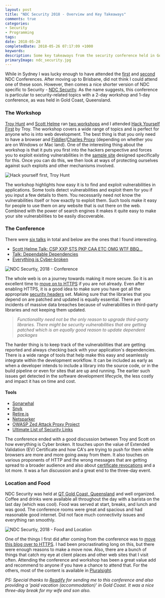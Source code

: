 ```yaml
---
layout: post
title: "NDC Security 2018 - Overview and Key Takeaways"
comments: true
categories:
- Security
- Programming 
tags: 
date: 2018-05-28
completedDate: 2018-05-26 07:17:09 +1000
keywords: 
description: Some key takeaways from the security conference held in Gold Coast.
primaryImage: ndc_security.jpg
---
```


While in Sydney I was lucky enough to have attended the [first](https://rahulpnath.com/blog/ndc-sydney/) and [second](https://rahulpnath.com/blog/ndc-sydney-2017/) NDC Conferences. After moving up to Brisbane, did not think I could attend one of these soon. However, then comes a nice shorter version of NDC specific to Security - [NDC Security](https://ndcsecurity.com.au/). As the name suggests, this conference is particular to security-related topics with a 2-day workshop and 1-day conference, as was held in Gold Coast, Queensland.

### The Workshop

[Troy Hunt](https://www.troyhunt.com/) and [Scott Helme](https://scotthelme.co.uk/) ran [two workshops](https://ndcsecurity.com.au/workshops/) and I attended [Hack Yourself First](https://ndcsecurity.com.au/workshop/hack-yourself-first-how-to-go-on-the-cyber-offence/) by Troy. The workshop covers a wide range of topics and is perfect for anyone who is into web development. The best thing is that you only need to have a browser and [Fiddler](https://www.telerik.com/download/fiddler)/[Charles Proxy](https://www.charlesproxy.com/download/) (depending on whether you are on Windows or Mac land). One of the interesting thing about the workshop is that it puts you first into the hackers perspective and forces you to exploit existing vulnerabilities in the [sample site](http://hackyourselffirst.troyhunt.com/) designed specifically for this. Once you can do this, we then look at ways of protecting ourselves against such exploits and other mechanisms involved.

<img src="/images/ndc_security_hyf.jpg" class="center" alt="Hack yourself first, Troy Hunt">

The workshop highlights how easy it is to find and exploit vulnerabilities in applications. Some tools detect vulnerabilities and exploit them for you if you input a few details to them. You necessarily need not know the vulnerabilities itself or how exactly to exploit them. Such tools make it easy for people to use them on any website that is out there on the web. Combined with the power of search engines it makes it quite easy to make your site vulnerabilities to be easily discoverable.

### The Conference

There were [six talks](https://ndcsecurity.com.au/agenda/) in total and below are the ones that I found interesting.

* [Scott Helme Talk: CSP XXP STS PKP CAA ETC OMG WTF BBQ…](https://ndcsecurity.com.au/talk/csp-xxp-sts-pkp-caa-etc-omg-wtf-bbq/)
* [Talk: Dependable Dependencies](https://ndcsecurity.com.au/talk/dependable-dependencies/)
* [Everything is Cyber-broken](https://ndcsecurity.com.au/talk/everything-is-cyber-broken/)

<img src="/images/ndc_security_conference.jpg" class="center" alt="NDC Securtiy, 2018 - Conference">

The whole web is on a journey towards making it more secure. So it is an excellent time to [move on to HTTPS](https://rahulpnath.com/blog/https-for-free-and-why-you-should-care/) if you are not already. Even after enabling HTTPS, it is a good idea to make sure you have got all the appropriate [security headers](https://securityheaders.com/) set. Making sure that the libraries that you depend on are patched and updated is equally essential.
There are incidents of massive data breaches because of vulnerabilities in third-party libraries and not keeping them updated.

> _Functionality need not be the only reason to upgrade third-party libraries. There might be security vulnerabilities that are getting patched which is an equally good reason to update dependent packages_

The harder thing is to keep track of the vulnerabilities that are getting reported and always checking back with your application's dependencies. There is a wide range of tools that help make this easy and seamlessly integrate within the development workflow. It can be included as early as when a developer intends to include a library into the source code, or in the build pipeline or even for sites that are up and running. The earlier such issues get detected in the software development lifecycle, the less costly and impact it has on time and cost.

#### **Tools**

* [Sonarwhal](https://sonarwhal.com/scanner/)
* [Snyk](https://snyk.io/)
* [Retire.js](https://retirejs.github.io/retire.js/)
* [Netsparker](https://www.netsparker.com/)
* [OWASP Zed Attack Proxy Project](https://www.owasp.org/index.php/OWASP_Zed_Attack_Proxy_Project)
* [Ultimate List of Security Links](https://www.troyhunt.com/troys-ultimate-list-of-security-links/)

The conference ended with a good discussion between Troy and Scott on how everything is Cyber broken. It touches upon the value of Extended Validation (EV) Certificate and how CA's are trying to push for them while browsers are more and more going away from them. It also touches on various proponents of HTTP and the wrong messages that are getting spread to a broader audience and also about [certificate revocations](https://scotthelme.co.uk/revocation-is-broken/) and a lot more. It was a fun discussion and a great end to the three-day event.

### Location and Food

NDC Security was held at [QT Gold Coast, Queensland](https://www.qthotelsandresorts.com/gold-coast/) and well organized. Coffee and drinks were available all throughout the day with a barista on the last day (which was cool). Food was served at start, breaks, and lunch and was good. The conference rooms were great and spacious and had reasonable good internet. Did not face much connectivity issues and everything ran smoothly.

<img src="/images/ndc_security_food_location.jpg" class="center" alt="NDC Securtiy, 2018 - Food and Location">

One of the things I first did after coming from the conference was to [move this blog over to HTTPS](https://rahulpnath.com/blog/https-for-free-and-why-you-should-care/). I had been procrastinating long on this, but there were enough reasons to make a move now. Also, there are a bunch of things that catch my eye at client places and other web sites that I visit often. Attending the conference and workshop has been a great value add and recommend to anyone if you have a chance to attend that. For the others, most of the content is available in [Pluralsight](https://www.pluralsight.com/).

_PS: Special thanks to [Readify](https://rahulpnath.com/blog/finding-a-job-abroad/) for sending me to this conference and also providing a 'paid vacation (accommodation)' in Gold Coast. It was a nice three-day break for my wife and son also._
